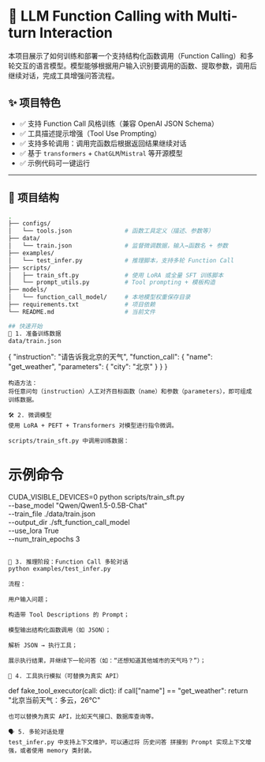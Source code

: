 # 🔧 LLM Function Calling with Multi-turn Interaction

本项目展示了如何训练和部署一个支持结构化函数调用（Function Calling）和多轮交互的语言模型。模型能够根据用户输入识别要调用的函数、提取参数，调用后继续对话，完成工具增强问答流程。

## ✨ 项目特色

- ✅ 支持 Function Call 风格训练（兼容 OpenAI JSON Schema）
- ✅ 工具描述提示增强（Tool Use Prompting）
- ✅ 支持多轮调用：调用完函数后根据返回结果继续对话
- ✅ 基于 `transformers` + `ChatGLM`/`Mistral` 等开源模型
- ✅ 示例代码可一键运行

---

## 📁 项目结构

```bash
.
├── configs/
│   └── tools.json               # 函数工具定义（描述、参数等）
├── data/
│   └── train.json               # 监督微调数据，输入→函数名 + 参数
├── examples/
│   └── test_infer.py            # 推理脚本，支持多轮 Function Call
├── scripts/
│   ├── train_sft.py             # 使用 LoRA 或全量 SFT 训练脚本
│   └── prompt_utils.py          # Tool prompting + 模板构造
├── models/
│   └── function_call_model/     # 本地模型权重保存目录
├── requirements.txt             # 项目依赖
└── README.md                    # 当前文件

## 快速开始
🚀 1. 准备训练数据
data/train.json
```
{
  "instruction": "请告诉我北京的天气",
  "function_call": {
    "name": "get_weather",
    "parameters": {
      "city": "北京"
    }
  }
}

```
构造方法：
将任意问句（instruction）人工对齐目标函数（name）和参数（parameters），即可组成训练数据。

🛠️ 2. 微调模型
使用 LoRA + PEFT + Transformers 对模型进行指令微调。

scripts/train_sft.py 中调用训练数据：

```
# 示例命令
CUDA_VISIBLE_DEVICES=0 python scripts/train_sft.py \
    --base_model "Qwen/Qwen1.5-0.5B-Chat" \
    --train_file ./data/train.json \
    --output_dir ./sft_function_call_model \
    --use_lora True \
    --num_train_epochs 3
```

🧪 3. 推理阶段：Function Call 多轮对话
python examples/test_infer.py

流程：

用户输入问题；

构造带 Tool Descriptions 的 Prompt；

模型输出结构化函数调用（如 JSON）；

解析 JSON → 执行工具；

展示执行结果，并继续下一轮问答（如：“还想知道其他城市的天气吗？”）；

🧰 4. 工具执行模拟（可替换为真实 API）
```
def fake_tool_executor(call: dict):
    if call["name"] == "get_weather":
        return "北京当前天气：多云，26℃"
```
也可以替换为真实 API，比如天气接口、数据库查询等。

🗣️ 5. 多轮对话处理
test_infer.py 中支持上下文维护，可以通过将 历史问答 拼接到 Prompt 实现上下文增强，或者使用 memory 类封装。
